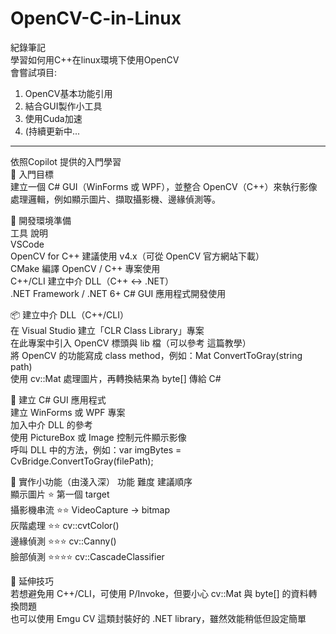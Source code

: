 # OpenCV-C-in-Linux
紀錄筆記  
學習如何用C++在linux環境下使用OpenCV  
會嘗試項目:  
1. OpenCV基本功能引用  
2. 結合GUI製作小工具
3. 使用Cuda加速
4. (持續更新中...


________
依照Copilot 提供的入門學習  
🚀 入門目標  
建立一個 C# GUI（WinForms 或 WPF），並整合 OpenCV（C++）來執行影像處理邏輯，例如顯示圖片、擷取攝影機、邊緣偵測等。  

🔧 開發環境準備  
工具	說明  
VSCode	  
OpenCV for C++	建議使用 v4.x（可從 OpenCV 官方網站下載）  
CMake	編譯 OpenCV / C++ 專案使用  
C++/CLI	建立中介 DLL（C++ ↔ .NET）  
.NET Framework / .NET 6+	C# GUI 應用程式開發使用  

📦 建立中介 DLL（C++/CLI）  
在 Visual Studio 建立「CLR Class Library」專案  
在此專案中引入 OpenCV 標頭與 lib 檔（可以參考 這篇教學）  
將 OpenCV 的功能寫成 class method，例如：Mat ConvertToGray(string path)  
使用 cv::Mat 處理圖片，再轉換結果為 byte[] 傳給 C#  

🧬 建立 C# GUI 應用程式  
建立 WinForms 或 WPF 專案  
加入中介 DLL 的參考  
使用 PictureBox 或 Image 控制元件顯示影像  
呼叫 DLL 中的方法，例如：var imgBytes = CvBridge.ConvertToGray(filePath);  
 
🎯 實作小功能（由淺入深） 
功能	難度	建議順序  
顯示圖片	⭐	第一個 target  
攝影機串流	⭐⭐	VideoCapture → bitmap  
灰階處理	⭐⭐	cv::cvtColor()  
邊緣偵測	⭐⭐⭐	cv::Canny()  
臉部偵測	⭐⭐⭐⭐	cv::CascadeClassifier  

📝 延伸技巧  
若想避免用 C++/CLI，可使用 P/Invoke，但要小心 cv::Mat 與 byte[] 的資料轉換問題  
也可以使用 Emgu CV 這類封裝好的 .NET library，雖然效能稍低但設定簡單  
